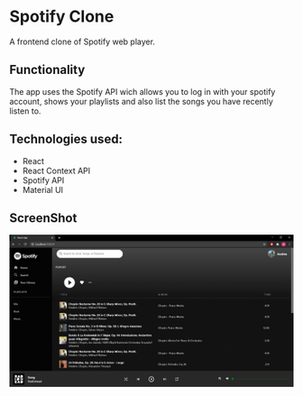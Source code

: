 # Spotify Clone

A frontend clone of Spotify web player.

## Functionality

The app uses the Spotify API wich allows you to log in with your spotify account, shows your playlists and also list the songs you have recently listen to.


## Technologies used:
- React
- React Context API
- Spotify API
- Material UI

## ScreenShot
![](https://github.com/Andres-lh/SpotifyClone/blob/main/ScreenShot/spotify.PNG?raw=true)
